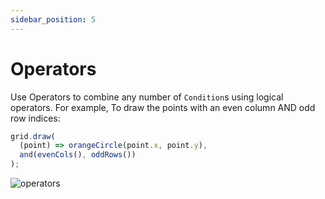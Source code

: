 ```yaml
---
sidebar_position: 5
---
```


# Operators

Use Operators to combine any number of `Condition`s using logical operators. For example, To draw the points with an even column AND odd row indices:

```js
grid.draw(
  (point) => orangeCircle(point.x, point.y),
  and(evenCols(), oddRows())
);
```

![operators](/operators.png)